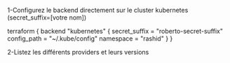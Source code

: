 1-Configurez le backend directement sur le cluster kubernetes (secret_suffix=[votre nom]) 

terraform {
  backend "kubernetes" {
	secret_suffix = "roberto-secret-suffix"
	config_path = "~/.kube/config"
	namespace = "rashid"
  }
}

2-Listez les différents providers et leurs versions 